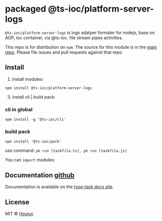# packaged @ts-ioc/platform-server-logs
`@ts-ioc/platform-server-logs` is logs adatper formater for nodejs, base on AOP, Ioc container, via @ts-ioc. file stream pipes activities.

This repo is for distribution on `npm`. The source for this module is in the
[main repo](https://github.com/zhouhoujun/tsioc/blob/master/packages/platform-server-logs#readme).
Please file issues and pull requests against that repo.


## Install

1. install modules:

```shell
npm install @ts-ioc/platform-server-logs
```

3. install cli | build pack:

### cli in global
```shell
npm install -g '@ts-ioc/cli'
```
### build pack
```
npm install '@ts-ioc/pack'
```

use command: `pk run [taskfile.ts], pk run [taskfile.js]`


You can `import` modules:



## Documentation [github](https://github.com/zhouhoujun/tsioc/blob/master/packages/platform-server-logs#readme)

Documentation is available on the
[type-task docs site](https://github.com/zhouhoujun/tsioc/blob/master/packages/platform-server-logs#readme).

## License

MIT © [Houjun](https://github.com/zhouhoujun/)